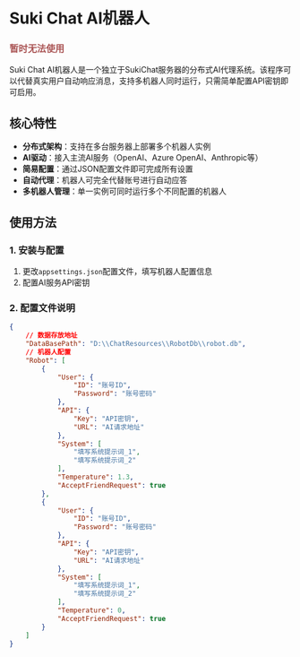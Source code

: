# Suki Chat AI机器人

<h3 style="color: #aa5555;">暂时无法使用</h3>

Suki Chat AI机器人是一个独立于SukiChat服务器的分布式AI代理系统。该程序可以代替真实用户自动响应消息，支持多机器人同时运行，只需简单配置API密钥即可启用。

## 核心特性

- **分布式架构**：支持在多台服务器上部署多个机器人实例
- **AI驱动**：接入主流AI服务（OpenAI、Azure OpenAI、Anthropic等）
- **简易配置**：通过JSON配置文件即可完成所有设置
- **自动代理**：机器人可完全代替账号进行自动应答
- **多机器人管理**：单一实例可同时运行多个不同配置的机器人

## 使用方法

### 1. 安装与配置

1. 更改`appsettings.json`配置文件，填写机器人配置信息
3. 配置AI服务API密钥

### 2. 配置文件说明

```json
{
    // 数据存放地址
    "DataBasePath": "D:\\ChatResources\\RobotDb\\robot.db",
    // 机器人配置
    "Robot": [
        {
            "User": {
                "ID": "账号ID",
                "Password": "账号密码"
            },
            "API": {
                "Key": "API密钥",
                "URL": "AI请求地址"
            },
            "System": [
                "填写系统提示词_1",
                "填写系统提示词_2"
            ],
            "Temperature": 1.3,
            "AcceptFriendRequest": true
        },
        {
            "User": {
                "ID": "账号ID",
                "Password": "账号密码"
            },
            "API": {
                "Key": "API密钥",
                "URL": "AI请求地址"
            },
            "System": [
                "填写系统提示词_1",
                "填写系统提示词_2"
            ],
            "Temperature": 0,
            "AcceptFriendRequest": true
        }
    ]
}
```